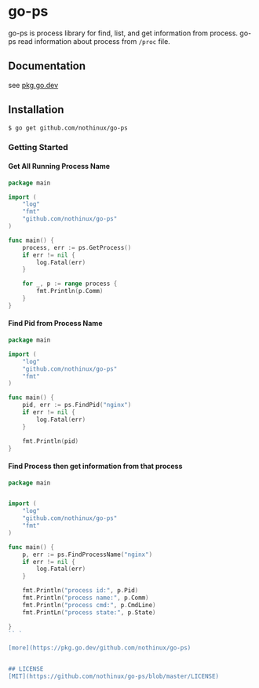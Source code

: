 # go-ps
go-ps is process library for find, list, and get information from process. go-ps read information about process from `/proc` file.

## Documentation
see [pkg.go.dev](https://pkg.go.dev/github.com/nothinux/go-ps)


## Installation

```
$ go get github.com/nothinux/go-ps
```

### Getting Started
#### Get All Running Process Name
``` go
package main

import (
    "log"
    "fmt"
    "github.com/nothinux/go-ps"
)

func main() {
    process, err := ps.GetProcess()
    if err != nil {
        log.Fatal(err)
    }

    for _, p := range process {
        fmt.Println(p.Comm)
    }
}
```

#### Find Pid from Process Name
``` go
package main

import (
    "log"
    "github.com/nothinux/go-ps"
    "fmt"
)

func main() {
    pid, err := ps.FindPid("nginx")
    if err != nil {
        log.Fatal(err)
    }

    fmt.Println(pid)
}
```

#### Find Process then get information from that process
``` go
package main


import (
    "log"
    "github.com/nothinux/go-ps"
    "fmt"
)

func main() {
    p, err := ps.FindProcessName("nginx")
    if err != nil {
        log.Fatal(err)
    }

    fmt.Println("process id:", p.Pid)
    fmt.Println("process name:", p.Comm)
    fmt.Println("process cmd:", p.CmdLine)
    fmt.PrintLn("process state:", p.State)

}
`` `

[more](https://pkg.go.dev/github.com/nothinux/go-ps)


## LICENSE
[MIT](https://github.com/nothinux/go-ps/blob/master/LICENSE)
